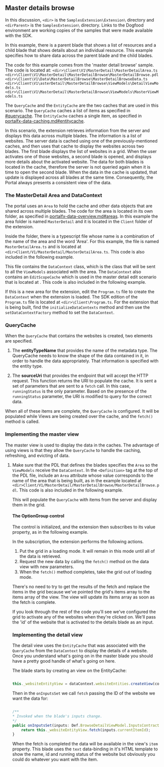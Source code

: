 
<a name="master-details-browse"></a>
## Master details browse

In this discussion, `<dir>` is the `SamplesExtension\Extension\` directory and  `<dirParent>`  is the `SamplesExtension\` directory. Links to the Dogfood environment are working copies of the samples that were made available with the SDK.

 In this example, there is a parent blade that shows a list of resources and a child blade that shows details about an individual resource. This example specifies how to share data across the parent blade and the child blades.

The code for this example comes from the 'master detail browse' sample. The code is located at:
`<dir>\Client\V1\MasterDetail\MasterDetailArea.ts`
`<dir>\Client\V1\MasterDetail\MasterDetailBrowse\MasterDetailBrowse.pdl`
`<dir>\Client\V1\Data\MasterDetailBrowse\MasterDetailBrowseData.ts`
`<dir>\Client\V1\asterDetail\MasterDetailBrowse\ViewModels\DetailViewModels.ts`
`<dir>\Client\V1\MasterDetail\MasterDetailBrowse\ViewModels\MasterViewModels.ts`

The `QueryCache` and the `EntityCache` are the two caches that are used in this scenario. The `QueryCache` caches a list of items as specified in [#querycache](#querycache). The `EntityCache` caches a single item, as specified in [portalfx-data-caching.md#entitycache](portalfx-data-caching.md#entitycache).

In this scenario, the extension retrieves information from the server and displays this data across multiple blades. The information is a list of websites. The server data is cached using one of the previously-mentioned caches, and then uses that cache to display the websites across two blades. The first blade displays the list of websites in a grid. When the user activates one of those websites, a second blade is opened, and displays more details about the activated website. The data for both blades is located in the cache, therefore the server is not queried again when it is time to open the second blade. When the data in the cache is updated, that update is displayed across all blades at the same time. Consequently, the Portal always presents a consistent view of the data.

<a name="master-details-browse-the-masterdetail-area-and-datacontext"></a>
### The MasterDetail Area and DataContext

The portal uses an `Area` to hold the cache and other data objects that are shared across multiple blades. The code for the area is located in its own folder, as specified in [portalfx-data-overview.md#areas](portalfx-data-overview.md#areas). In this example the area folder is named `MasterDetail` and it is located in the `Client` folder of the extension. 

 Inside the folder, there is a typescript file whose name is a combination of the name of the area and the word 'Area'. For this example, the file is named  `MasterDetailArea.ts` and is located at `<dir>Client/V1/MasterDetail/MasterDetailArea.ts`.  This code is also included in the following example.

<!-- 
gitdown": "include-section", "file":"../Samples/SamplesExtension/Extension/Client/V1/MasterDetail/MasterDetailArea.ts", "section": "data#websitesQueryCache"}
-->

This file contains the `DataContext` class, which is the class that will be sent to all the `ViewModels` associated with the area.  The `DataContext` also contains an `EditScopeCache` which is used in the master detail edit scenario that is located at . This code is also included in the following example.

 <!--TODO:  Locate the gitHub copies of the samples. -->

<!-- determine whether an "as specified in portalfx-forms-editscope*" is relevant here.  -->

If this is a new area for the extension, edit the  `Program.ts` file to create the `DataContext` when the extension is loaded. The SDK edition of the `Program.ts` file is located at `<dir>\Client\Program.ts`. For the extension that is being built, find the `initializeDataContexts` method and then use the `setDataContextFactory` method to set the `DataContext`.

<a name="master-details-browse-querycache"></a>
### QueryCache

When the `QueryCache` that contains the websites is created, two elements are specified.

1. The **entityTypeName** that provides the name of the metadata type. The QueryCache needs to know the shape of the data contained in it, in order to handle the data appropriately. That information is specified with the entity type.

1. The **sourceUri** that provides the endpoint that will accept the HTTP request. This function returns the URI to populate the cache. It is sent a set of parameters that are sent to a `fetch` call. In this case, `runningStatus` is the only parameter. Based on the presence of the `runningStatus` parameter, the URI is modified to query for the correct data.

<!-- TODO: Determine whether "presence" can be changed to "value". Did they mean true if present and false if absent, with false as the default value?  This sentence needs more information. -->

When all of these items are complete, the `QueryCache` is configured. It will be populated while Views are being created over the cache, and the `fetch()` method is called. 

<a name="master-details-browse-implementing-the-master-view"></a>
### Implementing the master view

The master view is used to display the data in the caches. The advantage of using views is that they allow the `QueryCache` to handle the caching, refreshing, and evicting of data.

1. Make sure that the PDL that defines the blades specifies the  `Area` so the `ViewModels` receive the `DataContext`. In the `<Definition>` tag at the top of the PDL file, include an `Area` attribute whose value corresponds to the name of the area that is being built, as in the example located at `<dir>Client/V1/MasterDetail/MasterDetailBrowse/MasterDetailBrowse.pdl`. This code is also included in the following example.

    <!--```xml

<Definition xmlns="http://schemas.microsoft.com/aux/2013/pdl"
Area="V1/MasterDetail">

``` -->

    The `ViewModel` for the list of websites is located in `<dir>\Client\V1\MasterDetail\MasterDetailBrowse\ViewModels\MasterViewModels.ts`. 

1. Create a view on the QueryCache, as in the following example.

    <!-- ```typescript

this._websitesQueryView = dataContext.websitesQuery.createView(container);

``` -->

   The view is the `fetch()` method that is called to populate the `QueryCache`, and allows the items that are returned by the fetch call to be viewed. 

   **NOTE**:  There may be multiple views over the same `QueryCache`. This happens when there are multiple blades on the screen at the same time, all of which are displaying data from the same cache. 

   There are two controls on this blade, both of which use the view that was just created: a grid and the `OptionGroup` control.  

   * The grid displays the data in the `QueryCache`, as specified in [portalfx-data-dataviews.md#using-dataViews](portalfx-data-dataviews.md#using-dataViews).

   * The `OptionGroup` control allows the user to select whether to display websites that are in a running state, websites in a stopped state or display both types of sites. The  display created by the `OptionGroup` control is specified in []().

<a name="master-details-browse-implementing-the-master-view-querycache"></a>
#### QueryCache

The observable `items` array of the view is sent to the grid constructor as the `items` parameter, as in the following example.

<!--
```typescript

this.grid = new Grid.ViewModel<WebsiteModel, number>(this._lifetime, this._websitesQueryView.items, extensions, extensionsOptions);

```
-->

The `fetch()` command has not yet been issued on the QueryCache, because it is asynchronous. When it is issued, the view's `items` array will be observably updated, which populates the grid with the results. This occurs by calling the  `fetch()` method on the blade's `onInputsSet()`, which returns the promise shown in the following example.

<!--
```typescript

/**
 * Invoked when the blade's inputs change
 */   
public onInputsSet(inputs: Def.BrowseMasterListViewModel.InputsContract): MsPortalFx.Base.Promise {
    return this._websitesQueryView.fetch({ runningStatus: this.runningStatus.value() });
}

```
-->

This will populate the `QueryCache` with items from the server and display them in the grid.

<a name="master-details-browse-implementing-the-master-view-the-optiongroup-control"></a>
#### The OptionGroup control

The  control is initialized, and the extension then subscribes to its value property, as in the following example.

<!-- ```typescript

this.runningStatus.value.subscribe(this._lifetime, (newValue) => {
    this.grid.loading(true);
    this._websitesQueryView.fetch({ runningStatus: newValue })
        .finally(() => {
            this.grid.loading(false);
        });
});

``` -->

In the subscription, the extension performs the following actions.

1. Put the grid in a loading mode. It will remain in this mode until all of the data is retrieved.
1. Request the new data by calling the `fetch()` method on the data view with new parameters.
1. When the `fetch()` method completes, take the grid out of loading mode.

There's no need to try to get the results of the fetch and replace the items in the grid because we've pointed the grid's items array to the items array of the view. The view will update its items array as soon as the fetch is complete.

If you look through the rest of the code you'll see we've configured the grid to activate any of the websites when they're clicked on. We'll pass the 'id' of the website that is activated to the details blade as an input.

### Implementing the detail view

The detail view uses the `EntityCache` that was associated with the  `QueryCache` from the `DataContext` to display the details of a website. Once you understand what's going on in the master blade you should have a pretty good handle of what's going on here.

The blade starts by creating an view on the EntityCache:

```typescript

this._websiteEntityView = dataContext.websiteEntities.createView(container);

```

Then in the `onInputsSet` we call `fetch` passing the ID of the website we want the data for:

```typescript

/**
* Invoked when the blade's inputs change.
*/
public onInputsSet(inputs: Def.BrowseDetailViewModel.InputsContract): MsPortalFx.Base.Promise {
    return this._websiteEntityView.fetch(inputs.currentItemId);
}

```

When the fetch is completed the data will be available in the view's `item` property. This blade uses the `text` data-binding in it's HTML template to show the name, id and running status of the website but obviously you could do whatever you want with the item.